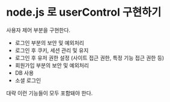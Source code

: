 # node.js 로 userControl 구현하기
사용자 제어 부분을 구현한다.

* 로그인 부분의 보안 및 예외처리
* 로그인 후 쿠키, 세션 관리 및 유지
* 로그인 후 유저 권한 설정 (사이트 접근 권한, 특정 기능 접근 권한 등)
* 회원가입 부분의 보안 및 예외처리
* DB 사용
* 소셜 로그인

대략 이런 기능들이 모두 포함돼야 한다.
